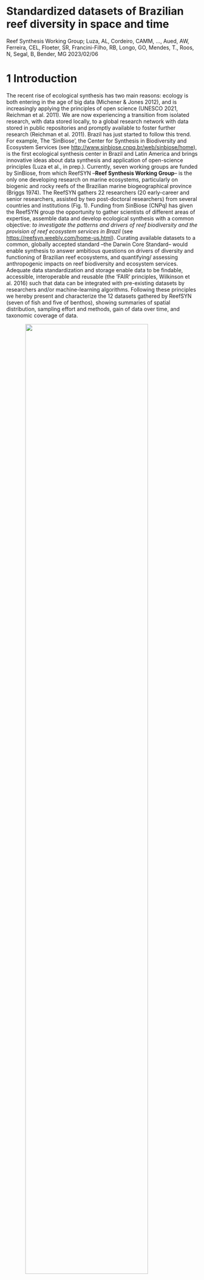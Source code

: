 Standardized datasets of Brazilian reef diversity in space and time
================
Reef Synthesis Working Group; Luza, AL, Cordeiro, CAMM, …, Aued, AW,
Ferreira, CEL, Floeter, SR, Francini-Filho, RB, Longo, GO, Mendes, T.,
Roos, N, Segal, B, Bender, MG
2023/02/06

<!-- README.md is generated from README.Rmd. Please edit that file -->
<!-- badges: start -->
<!-- badges: end -->

# 1 Introduction

The recent rise of ecological synthesis has two main reasons: ecology is
both entering in the age of big data (Michener & Jones 2012), and is
increasingly applying the principles of open science (UNESCO 2021,
Reichman et al. 2011). We are now experiencing a transition from
isolated research, with data stored locally, to a global research
network with data stored in public repositories and promptly available
to foster further research (Reichman et al. 2011). Brazil has just
started to follow this trend. For example, The ‘SinBiose’, the Center
for Synthesis in Biodiversity and Ecosystem Services (see
<http://www.sinbiose.cnpq.br/web/sinbiose/home>), is the first
ecological synthesis center in Brazil and Latin America and brings
innovative ideas about data synthesis and application of open-science
principles (Luza et al., in prep.). Currently, seven working groups are
funded by SinBiose, from which ReefSYN –**Reef Synthesis Working
Group**– is the only one developing research on marine ecosystems,
particularly on biogenic and rocky reefs of the Brazilian marine
biogeographical province (Briggs 1974). The ReefSYN gathers 22
researchers (20 early-career and senior researchers, assisted by two
post-doctoral researchers) from several countries and institutions (Fig.
1). Funding from SinBiose (CNPq) has given the ReefSYN group the
opportunity to gather scientists of different areas of expertise,
assemble data and develop ecological synthesis with a common objective:
*to investigate the patterns and drivers of reef biodiversity and the
provision of reef ecosystem services in Brazil* (see
<https://reefsyn.weebly.com/home-us.html>). Curating available datasets
to a common, globally accepted standard –the Darwin Core Standard– would
enable synthesis to answer ambitious questions on drivers of diversity
and functioning of Brazilian reef ecosystems, and quantifying/ assessing
anthropogenic impacts on reef biodiversity and ecosystem services.
Adequate data standardization and storage enable data to be findable,
accessible, interoperable and reusable (the ‘FAIR’ principles, Wilkinson
et al. 2016) such that data can be integrated with pre-existing datasets
by researchers and/or machine-learning algorithms. Following these
principles we hereby present and characterize the 12 datasets gathered
by ReefSYN (seven of fish and five of benthos), showing summaries of
spatial distribution, sampling effort and methods, gain of data over
time, and taxonomic coverage of data.

<img src="README_files/figure-gfm/unnamed-chunk-1-1.png" width="80%" height="80%" style="display: block; margin: auto;" /><img src="README_files/figure-gfm/unnamed-chunk-1-2.png" width="80%" height="80%" style="display: block; margin: auto;" />
Fig. 1: Institutions and research topics explored by the ReefSYN team
members.

# 2 Methodology

## 2.1 Geographical and temporal coverage

From 2001 up to 2020, we gathered data on fish and benthic organisms
(e.g., algae, corals) in more than 400 sites distributed throughout the
Brazilian coast and oceanic islands (Fig. 2, Tables 1 and 2). All these
data came from geographically replicated, large-scale and long-term
ecological monitoring research programs conducted over the last decades
in Brazil (SISBOTA-MAR, PELD-ILOC, Abrolhos Bank monitoring), and from
novel initiatives such as the monitoring of reef fish and benthos of Rio
Grande do Norte (e.g., Ross et al. 2019). The Brazilian marine
biogeographical province (Briggs, 1974; Floeter et al., 2008; Pinheiro
et al., 2018), located in Southwestern Atlantic, host reefs with mostly
turbid and nutrient-rich waters due to the sediment discharge from
several rivers that flow into the coast (Aued et al., 2018; Loiola et
al., 2019; Mies et al., 2020).Coral and rocky reefs are disposed along
more than 27 latitude degrees in the narrow continental shelf (0.91N to
27.6S latitude degrees; Fig. 3). These reefs are exposed to varied
temperature, productivity and salinity settings, producing a
north/northeast and south/southeast regionalization of the coastal
biodiversity (Cord et al., 2022; Pinheiro et al., 2018). Far from the
coast there are four oceanic islands, which host coralligenous and rocky
reefs, with high endemism levels, and a varied similarity in species
composition to that of coastal reefs (Cord et al., 2022; Pinheiro et
al., 2018). Recent analysis of spatially extensive benthic datasets
revealed clear-water reef communities occurring in the oceanic islands
and in oligotrophic waters from the Northeast region, whereas
turbid-water reef communities occurring throughout the coast (Santana et
al. 2023). The sampling effort available in the current datasets was not
evenly distributed in time. Indeed, since 2001, the number of samples
accumulated over time, as well as the number of sampled taxa (Fig. 2).
There was a notable increase in sampling effort after 2012-2013, which
is associated with the Sisbiota-Mar network, the increase in team
members, aggregation of datasets, and the total amount of financial
support derived from network cooperative efforts/partners. The
ProspeqMar project, for example, which has bioprospection and holobiotic
investigation objectives, has been an important contribution to network
maintenance from 2013 onwards. Notably, the cumulative number of
eventIDs (i.e. information associated with a sampling event–
i.e. something that occurs at a place and time– Darwin Core Task Group
(2009)) over time across the datasets show that i) there was an abrupt
increase in the number of eventIDs after 2013, mainly for benthos
(leveraged by the Sisbiota-Mar project (CNPq)), ii) large projects such
as Sisbiota-Mar and PELD ILOC have already made an effort to gather data
from previous initiatives (Krajewski & Floeter 2011), iii) there was a
nearly constant increase in the number of fish taxa over time. For
benthos, in contrast, there were years of constancy amid years of abrupt
increase in the number of identified taxa (Figs. 3 and 4), a delay
probably caused by the laboratory and computational work required to
identify these organisms.

<img src="README_files/figure-gfm/unnamed-chunk-2-1.png" width="100%" height="100%" style="display: block; margin: auto;" />
Fig. 2: Spatial distribution of fish (left) and benthos (right) sampling
sites per dataset.

## 2.2 Data description

The datasets described here represent different efforts to gather data
on reef fish and benthos along the Brazilian biogeographical province.
We hereby present 12 datasets of reef fish (n=7) and benthos (n=5).
Three out of seven fish datasets and two out of five benthic datasets
are time series (Tables 1 and 2). The remaining datasets are spatial
snapshots (only one visit to a site) whose data were collected over many
years.

Table 1: Description of reef fish datasets.

| Dataset |         Sampling Protocol          | Samples (n) |     Scale     | Sampling area (m2) | Number of sites |    Latitude    |   Longitude    |   Years   |
|:-------:|:----------------------------------:|:-----------:|:-------------:|:------------------:|:---------------:|:--------------:|:--------------:|:---------:|
|    I    | Underwater visual survey - 20 x 2m |    4570     | Transect/plot |         40         |       20        |  -27.85, 0.92  | -48.52, -28.86 | 2001-2015 |
|   VI    |        Video plot - 2 x 1m         |     457     | Transect/plot |         2          |       19        |  -27.6, 34.42  | -87.26, -34.04 | 2009-2014 |
|   IV    | Underwater Visual Survey - 20 x 2m |    3480     | Transect/plot |         40         |        4        |  -20.53, 0.97  | -33.82, -28.86 | 2006-2019 |
|  VIII   | Underwater visual survey - 20 x 2m |     820     | Transect/plot |         40         |        7        |  -6.38, -4.72  | -36.7, -34.93  | 2016-2022 |
|    V    | Underwater visual survey - 20 x 2m |    1897     | Transect/plot |         40         |        9        | -27.84, -27.12 | -48.53, -48.33 | 2007-2021 |
|   III   | Underwater visual survey - 20 x 2m |    2146     | Transect/plot |         40         |        1        | -23.01, -22.96 | -42.04, -41.98 | 2003-2021 |
|   II    | Stationary visual survey - 4 x 2m  |    6422     | Transect/plot |         8          |        5        |  -18, -16.89   | -39.15, -38.65 | 2001-2014 |
|   VII   | Underwater visual survey - 20 x 2m |     330     | Transect/plot |         40         |        1        | -24.11, -24.1  | -45.71, -45.69 | 2013-2022 |

Table 2: number of sampling events of benthos sampling, per dataset.

| Dataset |      Sampling Protocol      | Samples (n) |   Scale    | Sampling area (m2) | Number of sites |    Latitude    |   Longitude    |   Years   |
|:-------:|:---------------------------:|:-----------:|:----------:|:------------------:|:---------------:|:--------------:|:--------------:|:---------:|
|   XI    |   Photoquadrats - 2 x 1m    |     345     | Plot/point |        0.06        |       15        |  -27.6, -0.87  | -48.39, -29.31 | 2010-2014 |
|    X    |   Photoquadrats - 2 x 1m    |     24      | Plot/point |        0.50        |        7        |  -24.29, 0.92  | -46.18, -28.86 | 2008-2018 |
|   XII   |   Photoquadrats 50 X 50cm   |    2748     | Plot/point |        0.25        |        4        |  -20.52, 0.92  | -33.82, -29.32 | 2013-2019 |
|  XIII   |   Photoquadrats - 1 x 1m    |     285     | Plot/point |       10.00        |        7        |  -6.38, -4.75  | -36.69, -34.93 | 2016-2017 |
|   IX    |   Photoquadrats - 1 x 1m    |     595     | Plot/point |        1.47        |        7        | -17.98, -16.89 | -39.15, -38.66 | 2003-2014 |
|   IX    | Point-intercept lines - 10m |     54      | Plot/point |        1.47        |        7        | -17.98, -16.89 | -39.15, -38.66 | 2003-2014 |

<!-- badges: start -->
<!-- badges: end -->

<img src="README_files/figure-gfm/unnamed-chunk-5-1.png" width="100%" height="100%" style="display: block; margin: auto;" />
Fig. 3: The number of sampling events accumulated over time for fish
(top) and benthos (bottom). One sampling event consists, for example, on
one transect deployed into a locality. The vertical segments indicate
the year in which data included in each dataset started to be collected.
The horizontal bars depict the main funding sources as follows: dark
gray bar: Sisbiota, CNPq; light gray bar: PELD, CNPq; green bar:
ReefSYN, SinBiose CNPq.

<img src="README_files/figure-gfm/unnamed-chunk-6-1.png" width="100%" height="100%" style="display: block; margin: auto;" />
Fig. 4: Trends in the number of scientific names accumulated over time
for fish (top) and benthos (bottom). The vertical segments depict the
year in which data included in each Dataset started to be collected. The
horizontal bars depict the formal funding as follows: dark gray bar:
Sisbiota, CNPq; light gray bar: PELD, CNPq; green bar: ReefSYN, SinBiose
CNPq.

# 2.3 Data sources and sampling protocol

## 2.3.1 Reef fish datasets

### 2.3.1.1 Dataset I: Fish communities from the Brazilian province

This dataset, used by Morais et al. (2017), includes fish counts and
size estimates in 4,570 transects distributed over 137 localities in 20
different sites spanning from 0° to 27°S latitude degrees (including
oceanic islands). Sampling descriptors include *Observer ID*, *site
depth*, and *date*. The geographical information (coordinates) is
indicated here at the site level (i.e., represents a set of replicates
of transects in a given time and place). The method used to sample fish
was underwater visual census (UVC) with 20 × 2m in dimension, and
samples were obtained in the austral summer from 2007 to 2011. Strip
transects performed by free or scuba diving, during which the diver
unwound a tape while identifying, counting and estimating the total
length (LT, cm) of non-cryptic fishes \>10 cm. And, while retracting the
tape, following the same procedure for benthic-associated non-cryptic
fishes \<10 cm and cryptic species (see Morais et al. 2017 for more
details). The dataset also includes data from Krajewski & Floeter
(2011).

### 2.3.1.2 Dataset II: Abrolhos Bank monitoring/time series

Fish assemblage data from the Abrolhos Bank was collected by Ronaldo
Francini-Filho from 2001 to 2014. The dataset here includes samples of
five sites and 28 localities nested within sites but not evenly
distributed in space.. The variables in this dataset are related to the
description of fish identification and abundance, measured at stationary
visual censuses (4 x 2m, 5 min). Depth of sampling varied among sites
and ranged between 2 and 15m. Benthic communities assessments were
completed at the same sites, localities and depths of fish stationary
censuses, using either point-intersect technique (four 10m-transects in
each depth and locality) or photo quadrats (10 quadrats, 0.7m2).

### 2.3.1.3 Dataset III: Arraial do Cabo (Rio de Janeiro) monitoring/time series

The data were collected by the [LECAR team](https://www.lecar.uff.br/)
from 2003 to 2021, but were annually collected only from 2014 to 2021 at
four of the 21 sites monitored. All other sites were sampled
opportunistically. Dataset includes fish species, size and abundance
recorded at 40m2 (20x2m) belt-transects in rocky reefs in Arraial do
Cabo, Rio de Janeiro. Transects were laid at different depths at,
approximately, 5m intervals according to local maximum depths, ranging
from 1 to 25m deep. Samples include data from two distinct oceanographic
domains present locally, one under strong influence of seasonal
upwelling, and another with indirect influence of the upwelling.

### 2.3.1.4 Dataset IV: Oceanic islands’ monitoring/time series

Dataset of fish recorded in the four oceanic islands of Brazil: Fernando
de Noronha Archipelago, Rocas’ Atoll, Trindade Island and Martiz Vaz
Archipelago, and Saint Peter and Saint Paul’s Archipelago. Data were
collected from 2013 to 2019, organized by Juan Quimbayo, Thiago Silveira
and Cesar Cordeiro (PELD-ILOC team) and is curated by Cesar Cordeiro.
The method used to sample fish was the underwater visual census (UVC).
These data were generated by the team of applying the same UVS protocol
(20 x 2m strip transect) described above and used by Morais et
al. (2017). Transects were laid at different depths at 5m intervals
according to local maximum depths, ranging from 3 to 25m deep.

### 2.3.1.5 Dataset V: Santa Catarina monitoring/time series

The data was collected yearly by the [LBMM team](https://lbmm.ufsc.br/),
from 2007 to 2021. Dataset includes fish species, size and abundance
recorded at 40m2 (20x2m) belt-transects in nine sites along the Santa
Catarina state coastal area. Transects were laid at different depths at,
approximately, 5m intervals according to local maximum depths, ranging
from 1 to 25m deep (Quimbayo et al. 2022).

### 2.3.1.6 Dataset VI: Trophic interactions along the Western Atlantic

This dataset, used by Longo et al. (2019), includes records of feeding
behavior of fish over the benthic community, as well interactions among
fish. These data were obtained with 1,133 unique videoplots deployed in
70 localities from 17 different sites spanning 61 degrees of latitude,
from 34°N to 27°S. Sampling descriptors include *recording time*,
*date*, *depth*, and *observed ID*. At each site, static videos were
replicated at 2 × 1 m areas positioned haphazardly on the reefs, with
5–10 m between replicates. Feeding pressure was estimated as the product
of the number of bites taken and the body mass (in kilograms) of the
fish, accounting for body size variation. Individual biomass was
obtained through length–weight relationships from the literature (Froese
& Pauly, 2016).

### 2.3.1.7 Dataset VII: Alcatrazes monitoring/time series

This dataset has been collected through the collective effort among
Instituto Chico Mendes, Centro de Biologia Marinha, Universidade de São
Paulo (CEBIMar/USP), LECAR and LBMM teams. The Alcatrazes Archipelago
(AA) is located 36 km offshore the Northern Coast of São Paulo State,
Brazil (24°06’03” S, 45°41’25” W; Fig. 1). This archipelago is composed
of one main island and 13 rocky outcrops of different size, making up 73
ha of land. The Alcatrazes monitoring program started 2013 until present
and has aimed to monitor reef fish assemblages using belt transects
(underwater visual surveys of 40 m2 (20 - 2m transects). A total of 113
species were recorded (109 identified at the level of species and four
at the level of genus) along 325 plots (belt transects). In each
transect, the divers identified, counted, and estimated the total length
(TL) of all fish species observed within a belt transect.

### 2.3.1.8 Dataset VIII: Rio Grande do Norte monitoring/time series

Data collected by Guilherme Longo and Natália Roos in Rio Grande do
Norte, based on fishes and benthos collected in the same spatial unit. A
transect of 20x2m was used to record fishes, they also deployed 10 photo
quadrats to register benthic organisms. Data have been collected yearly
since 2016, at depths ranging from 1 to 28 m according to local depth.
These data were used in a publication by Natalia Roos [Roos et
al. 2019](https://www.int-res.com/prepress/m13005.html).

## 2.3.2 Benthic datasets

### 2.3.2.1 Dataset IX: Benthic communities’ monitoring in Abrolhos Bank

A mosaic of 15 high-resolution digital images totaling 0.7 m2
constituted each sample. Quadrats were permanently delimited by fixed
metal pins and set at random distances along a 20–50 m axis on the tops
of reef pinnacles. Relative coral cover was estimated through the
identification of organisms below 300 randomly distributed points per
quadrat (i.e., 20 points per photograph) using the Coral Point Count
with Excel Extensions software (Kohler and Gill, 2006). The counts of
benthic organisms were converted to percentages.

### 2.3.2.2 Dataset X: Extended benthic communities from the Brazilian province

This dataset was compiled by Erika Santana, Anaíde Aued, and Ronaldo
Francini-Filho, and consists of data on benthic organisms sampled in
photo quadrats deployed in several sites disposed along the coast and
oceanic islands. This dataset is complementary to the dataset of Aued et
al. (2018). Following the imaging register, image processing was done
using the Coral Point Count with Excel extensions software (CPCe v. 4.1)
(Kohler and Gill, 2006). Benthic organisms were identified at different
taxonomic levels (morphotype, species, order). Bare substrate, sediment,
lost information (shade, quadrat, tape) and turf were not included in
the data because they do not represent taxonomic entities in which DwC
standards are based. The dataset originally had environmental
descriptors such as *site depth*, *month* and *year*, which were
adequate here using DwC standards. This dataset was combined with the
dataset of Aued et al. in the analysis of Santana et al. (2023).

### 2.3.2.3 Dataset XI: Benthic communities from the Brazilian province

includes site-level cover information of \~100 benthic taxa from 3,855
photo quadrats deployed in 40 localities from 15 different sites,
spanning 0° to 27°S latitude degrees. The sampling sites indicated here
are the same from Morais et al. (2017). Benthic organisms were
identified at the lowest possible taxonomic level (i.e., morphotype,
species, order) according to constraints related to image
identification. Image processing was done using the Coral Point Count
with Excel extensions software (CPCe v. 4.1) (Kohler and Gill, 2006),
with the exception of data from Trindade island which was analysed using
the photoQuad software (Trygonis & Sini, 2012). Bare substrate,
sediment, lost information (shade, quadrat, tape) and turf were not
included in the data because they do not represent taxonomic entities in
which DwC standards are based. Sampling descriptors include *photo
quadrat ID*, *site depth*, *date* or *year* and, for some samples,
*observer ID.* The geographical information is indicated at the site
level. Six to twenty 2x1m horizontal surfaces of reef area on each depth
strata were haphazardly selected for taking photo quadrats (25 x 25 cm)
and characterized the benthic community. Each 2x1m area was set, at
least, two meters apart from each other and considered as independent
sample units.

### 2.3.2.4 Dataset XII: Benthic communities’ monitoring/time series from oceanic islands

Dataset of benthic communities recorded in the four oceanic islands of
Brazil: Fernando de Noronha Archipelago, Rocas’ Atoll, Trindade Island
and Martin Vaz Archipelago, and Saint Peter and Saint Paul’s
Archipelago. These data were collected from 2013 to 2022, organized by
Thiago Silveira and Cesar Cordeiro (PELD-ILOC team) and curated by Cesar
Cordeiro. These data were generated by the team of [PELD ILOC
project](http://peldiloc.sites.ufsc.br/), and are still being sampled
annually. As the images from 2020 to 2022 are still under analysis,
these data were not included here. The method for registering the
benthic community included three to six fixed transects (20 m) parallel
to the coastline placed at 2 m intervals. Ten to 11 (50 × 50 cm) photo
quadrats were taken at each transect in each year and locality from 2013
to 2019. Following the imaging register, image processing was done using
the Coral Point Count with Excel extensions software (CPCe v. 4.1)
(Kohler and Gill, 2006). This stage consisted on the identification of
major taxonomic, morpho-anatomical benthic groups and the estimation of
their relative cover in samples. Bare substrate, sediment, lost
information (shade, quadrat, tape), morpho-anatomical benthic groups and
turf were not included in the data because they do not represent
taxonomical entities in which DwC standards are based. Software analysis
were performed by overlaying 50 random points on each image and
identifying the organisms immediately below each point details (details
in Zamoner et al. 2021).

### 2.3.2.4 Dataset XIII: Benthic communities from Rio Grande do Norte

See 2.3.1.4

# 2.4 Data management and standardization

We strive to standardize data and follow the FAIR principles of data
science – i.e. data should be “findable”, “accessible”, “interoperable”,
and “reusable” (Wilkinson et al., 2016). Data holders supplied their
datasets to the database managers in digital format (e.g., spreadsheets,
csv files). The datasets were predominantly managed in the R Programming
Environment (R Core Team 2022).

# 2.5 Data structure

All datasets are available as a Darwin Core Archive (DwC-A), and all
fields were named compliant with Darwin Core (DwC) standards (TDWG,
2015), which includes an event core (event sampling data), occurrence
(taxonomic data), and extended measurement or fact (environmental
variables and taxa counts or cover) (Fig. 5).

<img src="DwC_output/dataStructure.png" width="75%" height="75%" style="display: block; margin: auto;" />
Fig. 5: ReefSYN data structure following the Darwin Core Standard.
Dataset codes in Tables 1 and 2.

# 2.6 Quality assurance/quality control procedures

- The name of all taxa were checked against the WoRMS database, using
  the R package “worrms” (World Register of Marine Species (WoRMS,
  2022)). Thus, valid scientific names were called
  “scientificNameAccepted” following the DwC standard.
- Samples were always collected by researchers or trained students.
- Sampling methods are broadly used and accepted worldwide.
- Data were checked by two data managers (A.L. Luza, C. Cordeiro) and
  questions were sent to data owners whenever necessary. The data owners
  are listed in the Author contributions’ section. Overall, main
  inconsistencies found in the datasets (and solved by contacting the
  data owners) were related with 1) region names; 2) locality names; 3)
  site names; 4) different IDs of unique sampling events; 5) format of
  sampling day, month and year; 6) Missing sampling day, month, year; 7)
  lack of geographical information; 8) misspelling of species names; 9)
  sampling unit identity (e.g., one video plot, photoquadrat).
- Data owners shared Microsoft Excel spreadsheets (“.csv”, “.xlsx”),
  often containing data in a wide format. Most data were transformed
  into a long format, organized, standardized (following the DwC
  standard) and processed using the R Programming Environment (R Core
  Team, 2022). Some modifications that could not be easily done in R,
  regarding the splitting of sample IDs, were done in Microsoft Excel.
  It consisted in dealing with eventIDs separated by different
  separators (“ \_ “,” . ” , …) and we used Excel to have more control
  on what information to get. R routines (scripts) are available at
  GitHub, together with the raw data.
- Softwares used to identify benthos were cited in the description of
  each dataset so the data user is aware of them.

# 2.7 Taxonomic coverage

General taxonomic coverage description

The seven fish datasets comprise the description of the occurrence of
379 taxa from 182 genera, 69 families and 2 classes, being them
TeleosteiandElasmobranchii. The five benthic datasets comprise the
description of the occurrence of 84 taxa, 182 genera, 69 families, 15,
and 4 kingdoms, being them Plantae, Animalia, Bacteria, Chromista.
Because the photographic identification does not always allow the
species level identification, the number of genera and families are
comparatively high relative to species richness. In general, the
datasets with a large spatial coverage (datasets I and X from
SISBIOTA-Mar project) showed higher taxa richness in comparison with
local monitoring (datasets IV and XI) (Fig. 6).

<img src="README_files/figure-gfm/unnamed-chunk-8-1.png" width="100%" height="100%" style="display: block; margin: auto;" />
Fig. 6: Taxa richness according to taxonomic classification in each
dataset. Column labels denote different reef fish and benthos datasets
(see Fig. 5).

# 2.8 Taxonomic coverage per dataset

## 2.8.1 Fish

*Taxonomic ranks*

Kingdom: Animalia, NA

Phylum: Chordata, NA

Class: Elasmobranchii, Teleostei, NA

Orders: Acanthuriformes, Acropomatiformes, Albuliformes, Anguilliformes,
Aulopiformes, Batrachoidiformes, Beloniformes, Blenniiformes,
Callionymiformes, Carangaria incertae sedis, Carangiformes,
Carcharhiniformes, Centrarchiformes, Clupeiformes, Dactylopteriformes,
Eupercaria incertae sedis, Gobiesociformes, Gobiiformes,
Holocentriformes, Kurtiformes, Lophiiformes, Mugiliformes, Mulliformes,
Myliobatiformes, Orectolobiformes, Ovalentaria incertae sedis,
Perciformes, Pleuronectiformes, Rhinopristiformes, Scombriformes,
Syngnathiformes, Tetraodontiformes, Torpediniformes, NA

Families: Acanthuridae, Albulidae, Antennariidae, Apogonidae,
Aulostomidae, Balistidae, Batrachoididae, Belonidae, Blenniidae,
Bothidae, Callionymidae, Carangidae, Carcharhinidae, Centropomidae,
Chaenopsidae, Chaetodontidae, Cirrhitidae, Dactylopteridae, Dasyatidae,
Diodontidae, Dorosomatidae, Echeneidae, Engraulidae, Ephippidae,
Fistulariidae, Gerreidae, Ginglymostomatidae, Gobiesocidae, Gobiidae,
Grammatidae, Gymnuridae, Haemulidae, Hemiramphidae, Holocentridae,
Kyphosidae, Labridae, Labrisomidae, Lutjanidae, Malacanthidae,
Microdesmidae, Monacanthidae, Mugilidae, Mullidae, Muraenidae,
Myliobatidae, Narcinidae, Ogcocephalidae, Ophichthidae, Opistognathidae,
Ostraciidae, Pempheridae, Pinguipedidae, Pomacanthidae, Pomacentridae,
Pomatomidae, Priacanthidae, Rachycentridae, Rhinobatidae, Scaridae,
Sciaenidae, Scombridae, Scorpaenidae, Serranidae, Sparidae,
Sphyraenidae, Syngnathidae, Synodontidae, Tetraodontidae,
Tripterygiidae, NA

Genus: Ablennes, Abudefduf, Acanthistius, Acanthostracion, Acanthurus,
Aetobatus, Ahlia, Albula, Alectis, Alphestes, Aluterus, Amblycirrhitus,
Amphichthys, Anchoviella, Anisotremus, Antennarius, Anthias, Apogon,
Archosargus, Arcos, Astrapogon, Aulostomus, Balistes, Bathygobius,
Belone, Bodianus, Bothus, Calamus, Callionymus, Cantherhines,
Canthidermis, Canthigaster, Carangoides, Caranx, Carcharhinus,
Centropomus, Centropristis, Centropyge, Cephalopholis, Chaetodipterus,
Chaetodon, Channomuraena, Chilomycterus, Chloroscombrus, Choranthias,
Chromis, Clepticus, Coryphopterus, Cosmocampus, Cryptotomus,
Ctenogobius, Dactylopterus, Dasyatis, Decapterus, Dermatolepis,
Diapterus, Diodon, Diplectrum, Diplodus, Doratonotus, Dules, Echeneis,
Echidna, Elacatinus, Emblemariopsis, Enchelycore, Engraulis,
Enneanectes, Entomacrodus, Epinephelus, Equetus, Eucinostomus, Eugerres,
Euthynnus, Fistularia, Gerres, Ginglymostoma, Gnatholepis, Gobioclinus,
Gobiosoma, Gramma, Gymnothorax, Gymnura, Haemulon, Halichoeres,
Harengula, Helcogramma, Hemiramphus, Heteropriacanthus, Hippocampus,
Holacanthus, Holocentrus, Hypanus, Hypleurochilus, Hypoplectrus,
Hyporthodus, Hypsoblennius, Kyphosus, Labrisomus, Lachnolaimus,
Lactophrys, Lagodon, Lutjanus, Malacanthus, Malacoctenus, Melichthys,
Micrognathus, Microgobius, Microspathodon, Monacanthus, Mugil,
Mulloidichthys, Mullus, Muraena, Mycteroperca, Myliobatis, Myrichthys,
Myripristis, Narcine, Negaprion, Neoniphon, Nicholsina, Ocyurus,
Odontoscion, Ogcocephalus, Ophichthus, Ophioblennius, Opistognathus,
Orthopristis, Pagrus, Parablennius, Paraclinus, Paranthias, Pareques,
Pempheris, Phaeoptyx, Pinguipes, Platybelone, Plectrypops, Pomacanthus,
Pomatomus, Porichthys, Priacanthus, Priolepis, Prognathodes,
Pronotogrammus, Pseudobatos, Pseudocaranx, Pseudupeneus, Ptereleotris,
Rachycentron, Rhinobatos, Rhomboplites, Rypticus, Sardinella,
Sargocentron, Scartella, Scarus, Scomberomorus, Scorpaena, Scorpaenodes,
Selar, Selene, Seriola, Serranus, Sparisoma, Sphoeroides, Sphyraena,
Starksia, Stegastes, Stenotomus, Stephanolepis, Strongylura, Synodus,
Thalassoma, Trachinotus, Upeneus, Uraspis, Xyrichtys, Zapteryx, NA

Species: Ablennes hians, Abudefduf saxatilis, Acanthistius brasilianus,
Acanthostracion polygonia, Acanthostracion polygonius, Acanthostracion
quadricornis, Acanthurus bahianus, Acanthurus chirurgus, Acanthurus
coeruleus, Acanthurus monroviae, Acanthurus tractus, Aetobatus narinari,
Ahlia egmontis, Albula vulpes, Alectis ciliaris, Alphestes afer,
Aluterus monoceros, Aluterus scriptus, Amblycirrhitus earnshawi,
Amblycirrhitus pinos, Amphichthys cryptocentrus, Anchoviella
lepidentostole, Anisotremus moricandi, Anisotremus surinamensis,
Anisotremus virginicus, Antennarius multiocellatus, Anthias
salmopunctatus, Apogon americanus, Apogon axillaris, Apogon
pseudomaculatus, Archosargus probatocephalus, Archosargus rhomboidalis,
Arcos rhodospilus, Astrapogon puncticulatus, Aulostomus maculatus,
Aulostomus strigosus, Balistes capriscus, Balistes vetula, Bathygobius
soporator, Belone belone, Bodianus insularis, Bodianus pulchellus,
Bodianus rufus, Bothus lunatus, Bothus ocellatus, Calamus bajonado,
Calamus calamus, Calamus penna, Callionymus bairdi, Cantherhines
macrocerus, Cantherhines pullus, Canthidermis maculata, Canthidermis
sufflamen, Canthigaster figueiredoi, Canthigaster rostrata, Canthigaster
sanctaehelenae, Carangoides bartholomaei, Caranx crysos, Caranx hippos,
Caranx latus, Caranx lugubris, Caranx ruber, Carcharhinus perezi,
Carcharhinus perezii, Carcharhinus plumbeus, Centropomus parallelus,
Centropomus undecimalis, Centropristis ocyurus, Centropristis striata,
Centropyge argi, Centropyge aurantonotus, Cephalopholis cruentata,
Cephalopholis fulva, Chaetodipterus faber, Chaetodon capistratus,
Chaetodon ocellatus, Chaetodon sanctaehelenae, Chaetodon sedentarius,
Chaetodon striatus, Channomuraena vittata, Chilomycterus reticulatus,
Chilomycterus schoepfii, Chilomycterus spinosus, Chloroscombrus
chrysurus, Choranthias salmopunctatus, Chromis cyanea, Chromis
flavicauda, Chromis insolata, Chromis jubauna, Chromis limbata, Chromis
limbaughi, Chromis multilineata, Chromis scotti, Clepticus brasiliensis,
Clepticus parrae, Coryphopterus dicrus, Coryphopterus glaucofraenum,
Coryphopterus thrix, Cosmocampus albirostris, Cryptotomus roseus,
Ctenogobius saepepallens, Dactylopterus volitans, Dasyatis americana,
Dasyatis marianae, Decapterus macarellus, Decapterus punctatus,
Dermatolepis inermis, Diapterus auratus, Diodon holacanthus, Diodon
holocanthus, Diodon hystrix, Diplectrum formosum, Diplectrum radiale,
Diplodus argenteus, Diplodus holbrookii, Doratonotus megalepis, Dules
auriga, Echeneis naucrates, Echidna catenata, Elacatinus figaro,
Elacatinus phthirophagus, Elacatinus pridisi, Emblemariopsis signifer,
Emblemariopsis signifera, Enchelycore anatina, Enchelycore carychroa,
Enchelycore nigricans, Engraulis anchoita, Enneanectes altivelis,
Enneanectes smithi, Epinephelus adscensionis, Epinephelus cruentatus,
Epinephelus guttatus, Epinephelus itajara, Epinephelus marginatus,
Epinephelus morio, Epinephelus niveatus, Epinephelus striatus, Equetus
lanceolatus, Eucinostomus argenteus, Eucinostomus lefroyi, Eucinostomus
melanopterus, Eugerres brasilianus, Euthynnus alletteratus, Fistularia
petimba, Fistularia tabacaria, Gerres cinereus, Ginglymostoma cirratum,
Gnatholepis thompsoni, Gobioclinus kalisherae, Gobiosoma hemigymnum,
Gramma brasiliensis, Gramma loreto, Gymnothorax funebris, Gymnothorax
miliaris, Gymnothorax mordax, Gymnothorax moringa, Gymnothorax vicinus,
Gymnura altavela, Haemulon atlanticus, Haemulon aurolineatum, Haemulon
carbonarium, Haemulon chrysargyreum, Haemulon flaviguttatum, Haemulon
maculicauda, Haemulon melanurum, Haemulon parra, Haemulon plumieri,
Haemulon plumierii, Haemulon sciurus, Haemulon squamipinna, Haemulon
steindachneri, Halichoeres bivittatus, Halichoeres brasiliensis,
Halichoeres caudalis, Halichoeres dimidiatus, Halichoeres garnoti,
Halichoeres maculipinna, Halichoeres penrosei, Halichoeres poeyi,
Halichoeres radiatus, Halichoeres rubrovirens, Halichoeres sazimai,
Harengula clupeola, Harengula jaguana, Helcogramma ascensionis,
Hemiramphus brasiliensis, Heteropriacanthus cruentatus, Hippocampus
reidi, Holacanthus bermudensis, Holacanthus ciliaris, Holacanthus
tricolor, Holocentrus adscensionis, Holocentrus rufus, Hypanus
americanus, Hypanus marianae, Hypleurochilus brasil, Hypleurochilus
fissicornis, Hypleurochilus pseudoaequipinnis, Hypoplectrus chlorurus,
Hypoplectrus indigo, Hypoplectrus puella, Hypoplectrus unicolor,
Hyporthodus niveatus, Hypsoblennius invemar, Kyphosus bigibbus, Kyphosus
cinerascens, Kyphosus sectatrix, Kyphosus vaigensis, Kyphosus
vaigiensis, Labrisomus cricota, Labrisomus kalisherae, Labrisomus
nuchipinnis, Lachnolaimus maximus, Lactophrys bicaudalis, Lactophrys
trigonus, Lagodon rhomboides, Lutjanus alexandrei, Lutjanus analis,
Lutjanus apodus, Lutjanus cyanopterus, Lutjanus griseus, Lutjanus jocu,
Lutjanus mahogoni, Lutjanus synagris, Malacanthus plumieri, Malacoctenus
brunoi, Malacoctenus delalandii, Malacoctenus lianae, Malacoctenus
triangulatus, Malacoctenus zaluari, Melichthys niger, Micrognathus
crinitus, Microgobius carri, Microspathodon chrysurus, Monacanthus
tuckeri, Mugil curema, Mulloidichthys martinicus, Mullus argentinae,
Muraena melanotis, Muraena pavonina, Mycteroperca acutirostris,
Mycteroperca bonaci, Mycteroperca interstitialis, Mycteroperca
microlepis, Mycteroperca phenax, Mycteroperca tigris, Mycteroperca
venenosa, Myliobatis goodei, Myrichthys breviceps, Myrichthys ocellatus,
Myripristis jacobus, Narcine brasiliensis, Negaprion brevirostris,
Neoniphon marianus, Nicholsina collettei, Nicholsina usta, Ocyurus
chrysurus, Odontoscion dentex, Ogcocephalus vespertilio, Ophichthus
ophis, Ophioblennius atlanticus, Ophioblennius macclurei, Ophioblennius
trinitatis, Opistognathus aurifrons, Orthopristis ruber, Pagrus pagrus,
Parablennius marmoreus, Parablennius pilicornis, Paraclinus spectator,
Paranthias furcifer, Pareques acuminatus, Pareques umbrosus, Pempheris
schomburgkii, Phaeoptyx pigmentaria, Pinguipes brasilianus, Plectrypops
retrospinis, Pomacanthus arcuatus, Pomacanthus paru, Pomatomus
saltatrix, Porichthys porosissimus, Priacanthus arenatus, Priolepis
ascensionis, Prognathodes brasiliensis, Prognathodes guyanensis,
Prognathodes marcellae, Prognathodes obliquus, Pronotogrammus
martinicensis, Pseudobatos horkelii, Pseudocaranx dentex, Pseudupeneus
maculatus, Ptereleotris randalli, Rachycentron canadum, Rhomboplites
aurorubens, Rypticus bistrispinus, Rypticus maculatus, Rypticus
saponaceus, Sardinella brasiliensis, Sargocentron bullisi, Scartella
cristata, Scarus coelestinus, Scarus guacamaia, Scarus iseri, Scarus
taeniopterus, Scarus trispinosus, Scarus vetula, Scarus zelindae,
Scomberomorus brasiliensis, Scomberomorus maculatus, Scomberomorus
regalis, Scorpaena brachyptera, Scorpaena brasiliensis, Scorpaena
dispar, Scorpaena isthmensis, Scorpaena plumieri, Scorpaenodes
caribbaeus, Selar crumenophthalmus, Selene setapinnis, Selene vomer,
Seriola dumerili, Seriola lalandi, Seriola rivoliana, Serranus aliceae,
Serranus atricauda, Serranus atrobranchus, Serranus baldwini, Serranus
flaviventris, Serranus phoebe, Serranus subligarius, Serranus tigrinus,
Sparisoma amplum, Sparisoma atomarium, Sparisoma aurofrenatum, Sparisoma
axillare, Sparisoma chrysopterum, Sparisoma frondosum, Sparisoma
radians, Sparisoma rocha, Sparisoma rubripinne, Sparisoma tuiupiranga,
Sparisoma viride, Sphoeroides greeleyi, Sphoeroides spengleri,
Sphoeroides testudineus, Sphyraena barracuda, Sphyraena borealis,
Sphyraena guachancho, Sphyraena picudilla, Sphyraena tome, Starksia
brasiliensis, Stegastes adustus, Stegastes fuscus, Stegastes leucorus,
Stegastes lubbocki, Stegastes partitus, Stegastes pictus, Stegastes
planifrons, Stegastes rocasensis, Stegastes sanctipauli, Stegastes
variabilis, Stenotomus chrysops, Stephanolepis hispidus, Strongylura
marina, Strongylura timucu, Synodus foetens, Synodus intermedius,
Synodus synodus, Thalassoma ascensionis, Thalassoma bifasciatum,
Thalassoma noronhanum, Thalassoma sanctaehelenae, Trachinotus falcatus,
Trachinotus goodei, Trachinotus ovatus, Upeneus parvus, Uraspis secunda,
Xyrichtys blanchardi, Xyrichtys novacula, Zapteryx brevirostris

## 2.8.2 Benthos

*Taxonomic ranks*

Kingdom: Animalia, Bacteria, Chromista, Plantae

Phylum: Annelida, Arthropoda, Bryozoa, Chlorophyta, Chordata, Cnidaria,
Cyanobacteria, Echinodermata, Mollusca, Ochrophyta, Porifera, Rhodophyta

Class: Anthozoa, Ascidiacea, Asteroidea, Bivalvia, Demospongiae,
Echinoidea, Florideophyceae, Gymnolaemata, Homoscleromorpha, Hydrozoa,
Ophiuroidea, Phaeophyceae, Polychaeta, Thecostraca, Ulvophyceae, NA

Orders: Actiniaria, Agelasida, Amphilepidida, Anthoathecata,
Aplousobranchia, Bryopsidales, Camarodonta, Ceramiales, Cheilostomatida,
Chondrillida, Cladophorales, Clionaida, Corallinales, Dasycladales,
Diadematoida, Dictyoceratida, Dictyotales, Ectocarpales, Fucales,
Gelidiales, Gigartinales, Halymeniales, Haplosclerida,
Homosclerophorida, Leptothecata, Malacalcyonacea, Nemaliales,
Peyssonneliales, Phlebobranchia, Poecilosclerida, Rhodymeniales,
Sabellida, Scleractinia, Stolidobranchia, Suberitida, Ulvales,
Verongiida, Zoantharia, NA

Families: Agariciidae, Agelasidae, Aglaopheniidae, Aplysinidae,
Ascidiidae, Astrangiidae, Astrocoeniidae, Bryopsidaceae,
Callyspongiidae, Carijoidae, Caulerpaceae, Champiaceae, Chondrillidae,
Cladophoraceae, Clionaidae, Codiaceae, Corallinaceae, Crambeidae,
Cystocloniaceae, Dasycladaceae, Dendrophylliidae, Diadematidae,
Dictyotaceae, Didemnidae, Echinometridae, Faviidae, Galaxauraceae,
Gelidiaceae, Gelidiellaceae, Gorgoniidae, Halimedaceae, Halymeniaceae,
Irciniidae, Lithophyllaceae, Lomentariaceae, Meandrinidae,
Mesophyllumaceae, Microcionidae, Milleporidae, Montastraeidae,
Nephtheidae, Niphatidae, Ophiotrichidae, Paramuriceidae, Parazoanthidae,
Petrosiidae, Peyssonneliaceae, Plakinidae, Plexaurellidae, Plexauridae,
Pocilloporidae, Poritidae, Pterogorgiidae, Rhizangiidae, Rhodomelaceae,
Sargassaceae, Schizoporellidae, Scytosiphonaceae, Serpulidae,
Sertulariidae, Siphonocladaceae, Sphenopidae, Styelidae, Suberitidae,
Udoteaceae, Ulvaceae, Valoniaceae, Wrangeliaceae, Zoanthidae, NA

Genus: Agaricia, Agelas, Aiolochroia, Amphimedon, Amphiroa, Aplysina,
Astrangia, Botrylloides, Bryopsis, Callyspongia, Canistrocarpus,
Carijoa, Caulerpa, Chaetomorpha, Champia, Chondrilla, Cladophora,
Clathria, Cliona, Codium, Colpomenia, Diadema, Dictyopteris,
Dictyosphaeria, Dictyota, Didemnum, Digenea, Echinometra, Favia,
Galaxaura, Gelidiella, Gelidiopsis, Gelidium, Halimeda, Halymenia,
Heterogorgia, Hypnea, Idiellana, Ircinia, Jania, Laurencia, Leptogorgia,
Lobophora, Macrorhynchia, Madracis, Meandrina, Mesophyllum, Millepora,
Monanchora, Montastraea, Montastrea, Muricea, Muriceopsis, Mussismilia,
Neomeris, Neospongodes, Ophiothela, Padina, Palythoa, Parazoanthus,
Peyssonnelia, Phallusia, Phyllogorgia, Plakinastrella, Plexaurella,
Porites, Protopalythoa, Pseudosuberites, Sargassum, Schizoporella,
Siderastrea, Stephanocoenia, Stypopodium, Tricleocarpa, Trididemnum,
Tubastraea, Udotea, Ulva, Valonia, Verongula, Wrangelia, Xestospongia,
Zoanthus, NA

Species: Agaricia agaricites, Agaricia fragilis, Agaricia humilis,
Agelas dispar, Aiolochroia crassa, Aplysina fulva, Aplysina lactuca,
Aplysina lacunosa, Astrangia rathbuni, Astrangia solitaria, Botrylloides
nigrum, Bryopsis pennata, Callyspongia vaginalis, Canistrocarpus
cervicornis, Carijoa riisei, Caulerpa cupressoides, Caulerpa mexicana,
Caulerpa racemosa, Caulerpa verticillata, Champia parvula, Chondrilla
nucula, Cliona delitrix, Codium intertextum, Colpomenia sinuosa, Diadema
antillarum, Dictyopteris jolyana, Dictyopteris justii, Dictyopteris
plagiogramma, Dictyosphaeria versluysii, Dictyota menstrualis, Dictyota
mertensii, Didemnum perlucidum, Digenea simplex, Echinometra lucunter,
Favia gravida, Favia leptophylla, Gelidiella acerosa, Gelidium
floridanum, Gelidium pusillum, Halimeda discoidea, Halimeda opuntia,
Hypnea musciformis, Idiellana pristis, Ircinia felix, Ircinia
strobilina, Lobophora variegata, Macrorhynchia philippina, Madracis
decactis, Meandrina brasiliensis, Meandrina braziliensis, Mesophyllum
erubescens, Millepora alcicornis, Millepora braziliensis, Millepora
nitida, Monanchora arbuscula, Monanchora brasiliensis, Montastraea
cavernosa, Montastrea cavernosa, Muricea flamma, Muriceopsis sulphurea,
Mussismilia braziliensis, Mussismilia harttii, Mussismilia hispida,
Mussismilia leptophylla, Neomeris annulata, Neospongodes atlantica,
Ophiothela mirabilis, Palythoa caribaeorum, Palythoa grandiflora,
Palythoa variabilis, Phallusia nigra, Phyllogorgia dilatata,
Plakinastrella microspiculifera, Plexaurella grandiflora, Plexaurella
regia, Porites astreoides, Porites branneri, Stephanocoenia intersepta,
Tricleocarpa cylindrica, Valonia ventricosa, Verongula gigantea,
Verongula rigida, Xestospongia muta, Zoanthus sociatus

# 3 Data availability

These data are published under CC BY-NC licence. “Policy of data sharing
and use” can be found in the ReefSYN Organization in Github (available
[here::here](https://github.com/Sinbiose-Reefs/reefsyn_site/blob/master/DataPolicy_SINBIOSE.pdf)).
Data embargo goes up to **January 2024**, one year after the end of
ReefSYN funding.

# 4 Potential use and conclusions

Develop this. Mention the objectives of published and ongoing papers.

# Author contributions

AL Luza and CAMM Cordeiro standardized the data to the DwC Standard.
Data holders: CAMM Cordeiro, AW Aued, CEL Ferreira, T Mendes, N Roos, GO
Longo, RB Francini-Filho, SR Floeter.

# Competing interests

The authors have no competing interest to declare.

# Disclaimer

Embargo for fish dataset III (Time series of Arraial do Cabo, Rio de
Janeiro)

# Permits

Data were collected following Brazilian government legislation. This
includes authorization to the SISBIOTA-Mar project to assess images of
the benthic communities along the Brazilian reefs, under the permits \#
06/2012 (Parcel do Manuel Luis; SEMA-MA), \# 29953–1 (Rocas Atoll;
ICMBio/ MMA—Brazilian Ministry of Environment), \# 29687–2 (Fernando de
Noronha; ICMBio/ MMA—Brazilian Ministry of Environment), \# 32145–1
(Costa dos Corais, ICMBio/ MMA—Brazilian Ministry of Environment), \#
22637 (Abrolhos, ICMBio/ MMA—Brazilian Ministry of Environment), \#
4416–1 (Trindade Island, ICMBio/ MMA—Brazilian Ministry of Environment),
\# 37869 (Alcatrazes, ICMBio/ MMA—Brazilian Ministry of Environment), \#
21422 (Florianópolis Norte, ICMBio/ MMA—Brazilian Ministry of
Environment), and for RN Maracajaú (APA dos Recifes de Corais,
IDEMA-RN).

# Acknowledgements

Students and researchers that collected the data. ReefSYN was supported
by the Center for Synthesis in Biodiversity and Ecosystem Services
\[SinBiose\] (CNPq). Thiago Silveira (PELD-ILOC team)

# Financial support

This project is funded by the Center for Synthesis in Biodiversity and
Ecosystem Services [SinBiose](http://www.sinbiose.cnpq.br/web/sinbiose)
(CNPq \#442417/2019-5, granted to MGB). The center is part of the
National Council for Scientific and Technological Development (*Conselho
Nacional de Desenvolvimento Científico e Tecnológico*, CNPq).Researchers
from the “Brazilian Marine Biodiversity Research Network – SISBIOTA-Mar”
(CNPq \#563276/2010-0 and FAPESC \#6308/2011-8 to SRF) and ‘‘Programa de
Monitoramento de Longa Duração das Comunidades Recifais de Ilhas
Oceânicas – PELD ILOC’’ (CNPq 441241/2016-6, to CELF), initiatives that
collected and shared their data sets used in this research. ALL received
post-doctoral fellowships from CNPq (#153024/2022-4, \#164240/2021-7,
\#151228/2021-3, \#152410/2020-1). GOL is grateful to a research
productivity scholarship provided by the Brazilian National Council for
Scientific and Technological Development (CNPq; 310517/2019-2) and
Serrapilheira Institute (Grant No. Serra-1708-15364) for continued
research support.

# References

Aued, A.W., Smith, F., Quimbayo, J.P., Cândido, D.V., Longo, G.O.,
Ferreira, C.E.L., … Segal, B. (2018). Large-scale patterns of benthic
marine communities in the Brazilian Province. PLoS ONE, 13(6), e0198452.
<https://doi.org/10.1371/journal.pone.0198452>

Briggs, J.C. (1974). Marine zoogeography. McGraw-Hill, New York.

Bruce T, Meirelles PM, Garcia G, Paranhos R, Rezende CE, et al. (2012)
Abrolhos Bank Reef Health Evaluated by Means of Water Quality, Microbial
Diversity, Benthic Cover, and Fish Biomass Data. PLoS ONE 7(6): e36687.
<doi:10.1371/journal.pone.0036687>

Cord, I., Nunes, L.T., Barroso, C.X., Freire, A.S., Gadig, O.B.F.,
Gomes, P.B., … Floeter, S.R. (2022). Brazilian marine biogeography: a
multi-taxa approach for outlining sectorization. Marine Biology, 169,
61. <https://doi.org/10.1007/s00227-022-04045-8>

Darwin Core Task Group. 2009. Darwin Core. Biodiversity Information
Standards (TDWG) <http://www.tdwg.org/standards/450>

Floeter, S.R., Rocha, L.A., Robertson, D.R., Joyeux, J.C., Smith-Vaniz,
W.F., Wirtz, P., … Bernardi, G. (2008). Atlantic reef fish biogeography
and evolution. Journal of Biogeography, 35, 22–47.
<https://doi.org/10.1111/j.1365-2699.2007.01790.x>

Inagaki, K.Y., Pennino, M.G., Floeter, S.R., Hay, M.E., & Longo, G.O.
(2020). Trophic interactions will expand geographically but be less
intense as oceans warm. Global Change Biology, 26, 6805–6812.
<https://doi.org/10.1111/gcb.15346>

Krajewski, J.P., Floeter, S.R. Reef fish community structure of the
Fernando de Noronha Archipelago (Equatorial Western Atlantic): the
influence of exposure and benthic composition. Environ Biol Fish 92, 25
(2011). <https://doi.org/10.1007/s10641-011-9813-3>

Loiola, M., Cruz, I.C.S., Lisboa, D.S., Mariano-Neto, E., Leão,
Z.M.A.N., Oliveira, M.D.M., & Kikuchi, R.K.P. (2019). Structure of
marginal coral reef assemblages under different turbidity regime. Marine
Environmental Research, 147, 138–148.
<https://doi.org/10.1016/j.marenvres.2019.03.013>

Longo, G. O., Hay, M. E., Ferreira, C. E. L. & Floeter, S. R. (2019)
Trophic interactions across 61 degrees of latitude in the Western
Atlantic. Glob. Ecol. Biogeogr. 28, 107-117; 10.1111/geb.12806

Michener WK, Jones MB. Ecoinformatics: supporting ecology as a
data-intensive science. Trends Ecol Evol. 2012 Feb;27(2):85-93. doi:
10.1016/j.tree.2011.11.016. Epub 2012 Jan 10. PMID: 22240191.

Mies, M., Francini-Filho, R.B., Zilberberg, C., Garrido, A.G., Longo,
G.O., Laurentino, E., … Banha, T.N.S. (2020). South Atlantic Coral Reefs
Are Major Global Warming Refugia and Less Susceptible to Bleaching.
Frontiers in Marine Science, 7, 514.
<https://doi.org/10.3389/fmars.2020.00514> (2020)

Morais, R.A., Ferreira, C.E.L., & Floeter, S.R. (2017). Spatial patterns
of fish standing biomass across Brazilian reefs, Southwestern Atlantic.
Journal of Fish Biology, 91, 6, 1642–1667.

Pinheiro, H.T., Rocha, L.A., Macieira, R.M., Carvalho-Filho, A.,
Anderson, A.B., Bender, M.G., … Floeter, S.R. (2018). Southwestern
Atlantic reef fishes: zoogeographic patterns and ecological drivers
reveal a secondary biodiversity center in the Atlantic Ocean. Diversity
and Distributions, 24, 951–965. <https://doi.org/10.1111/ddi.12729>

Quimbayo JP, Nunes LT, Silva FC, AB Anderson, Barneche DR, Cartele AM,
Cord I, Dalben A, Ferrari DS, Fontoura L, Fiuza TM, Longo GO, Morais RA,
Siqueira AC, Floeter SR (2022) TimeFISH: Fish assemblages in a 15-year
monitoring program (Summary). Zenodo.
<https://doi.org/10.5281/zenodo.7402221>

Reichman OJ, Jones MB, Schildhauer MP. Challenges and opportunities of
open data in ecology. Science. 2011 Feb 11;331(6018):703-5. doi:
10.1126/science.1197962. PMID: 21311007.

Santana, E.F.C., Mies, M., Longo, G.O., Menezes, R., Aued, A.W., Luza,
A.L., … Francini-Filho, R.B. (2023). Turbidity shapes shallow
Southwestern Atlantic benthic reef communities. Marine Environmental
Research, 183, 105807. <https://doi.org/10.1016/j.marenvres.2022.105807>

UNESCO, 2021. UNESCO Recommendation on Open Science. Available at:
<https://unesdoc.unesco.org/ark:/48223/pf0000379949>. 34 pages

Zamoner JB, Aued AW, Macedo-Soares LCP, Picolotto VAP, Garcia CAE and
Segal B (2021) Integrating Oceanographic Data and Benthic Community
Structure Temporal Series to Assess the Dynamics of a Marginal Reef.
Front. Mar. Sci. 8: 762453 <https://doi.org/10.3389/fmars.2021.762453>
